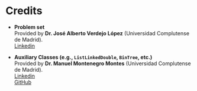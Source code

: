 # Credits

- **Problem set**  
  Provided by **Dr. José Alberto Verdejo López** (Universidad Complutense de Madrid).  
  [Linkedin](https://www.linkedin.com/in/alberto-verdejo-76b88798/)

- **Auxiliary Classes (e.g., `ListLinkedDouble`, `BinTree`, etc.)**  
  Provided by **Dr. Manuel Montenegro Montes** (Universidad Complutense de Madrid).  
  [Linkedin](https://www.linkedin.com/in/manuel-montenegro-montes-593531213/?originalSubdomain=es)  
  [GitHub](https://github.com/manuelmontenegro/ED)

